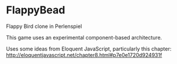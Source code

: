 FlappyBead
==========

Flappy Bird clone in Perlenspiel

This game uses an experimental component-based architecture.

Uses some ideas from Eloquent JavaScript, particularly this chapter: http://eloquentjavascript.net/chapter8.html#p7e0e1720d924931f
